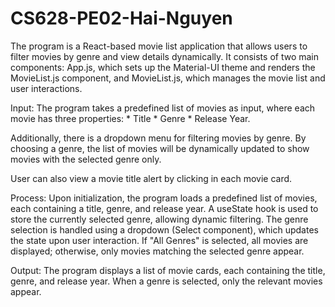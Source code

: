 # CS628-PE02-Hai-Nguyen
The program is a React-based movie list application that allows users to filter movies by genre and view details dynamically. It consists of two main components: App.js, which sets up the Material-UI theme and renders the MovieList.js component, and MovieList.js, which manages the movie list and user interactions.

Input:
The program takes a predefined list of movies as input, where each movie has three properties: * Title * Genre * Release Year.

Additionally, there is a dropdown menu for filtering movies by genre. By choosing a genre, the list of movies will be dynamically updated to show movies with the selected genre only.

User can also view a movie title alert by clicking in each movie card.

Process:
Upon initialization, the program loads a predefined list of movies, each containing a title, genre, and release year. A useState hook is used to store the currently selected genre, allowing dynamic filtering. The genre selection is handled using a dropdown (Select component), which updates the state upon user interaction. If "All Genres" is selected, all movies are displayed; otherwise, only movies matching the selected genre appear.

Output:
The program displays a list of movie cards, each containing the title, genre, and release year. When a genre is selected, only the relevant movies appear.
